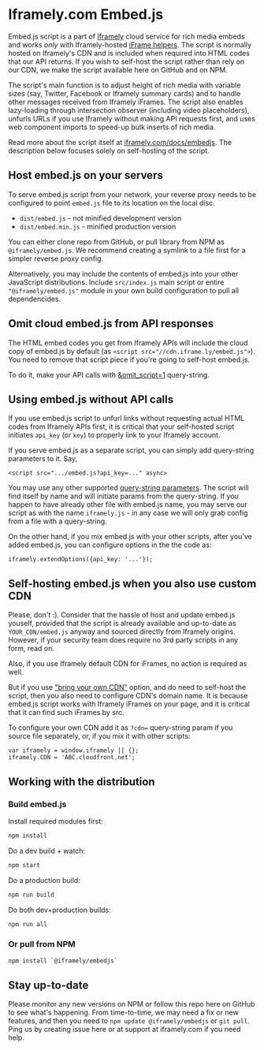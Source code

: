 # Iframely.com Embed.js

Embed.js script is a part of [Iframely](https://iframely.com) cloud service for rich media embeds and works *only* with Iframely-hosted [iFrame helpers](https://iframely.com/docs/iframes). The script is normally hosted on Iframely's CDN and is included when required into HTML codes that our API returns. If you wish to self-host the script rather than rely on our CDN, we make the script available here on GitHub and on NPM. 

The script's main function is to adjust height of rich media with variable sizes (say, Twitter, Facebook or Iframely summary cards) and to handle other messages received from Iframely iFrames. The script also enables lazy-loading through intersection observer (including video placeholders), unfurls URLs if you use Iframely without making API requests first, and uses web component imports to speed-up bulk inserts of rich media.

Read more about the script itself at [iframely.com/docs/embedjs](https://iframely.com/docs/embedjs). The description below focuses solely on self-hosting of the script.


## Host embed.js on your servers

To serve embed.js script from your network, your reverse proxy needs to be configured to point `embed.js` file to its location on the local disc.

* `dist/embed.js` - not minified development version
* `dist/embed.min.js` - minified production version

You can either clone repo from GitHub, or pull library from NPM as `@iframely/embed.js`. We recommend creating a symlink to a file first for a simpler reverse proxy config.

Alternatively, you may include the contents of embed.js into your other JavaScript distributions. Include `src/index.js` main script or entire `"@iframely/embed.js"` module in your own build configuration to pull all dependencides.


## Omit cloud embed.js from API responses

The HTML embed codes you get from Iframely APIs will include the cloud copy of embed.js by default (as `<script src="//cdn.iframe.ly/embed.js">`). You need to remove that script piece if you're going to self-host embed.js. 

To do it, make your API calls with [&omit_script=1](https://iframely.com/docs/omit-script) query-string.


## Using embed.js without API calls

If you use embed.js script to unfurl links without requesting actual HTML codes from Iframely APIs first, it is critical that your self-hosted script initiates  `api_key` (or `key`) to properly link to your Iframely account.

If you serve embed.js as a separate script, you can simply add query-string parameters to it. Say, 

	<script src=".../embed.js?api_key=..." async>

You may use any other supported [query-string parameters](https://iframely.com/docs/parameters). The script will find itself by name and will initiate params from the query-string. If you happen to have already other file with embed.js name, you may serve our script as with the name `iframely.js` - in any case we will only grab config from a file with a query-string.


On the other hand, if you mix embed.js with your other scripts, after you've added embed.js, you can configure options in the the code as:

	iframely.extendOptions({api_key: '...'});



## Self-hosting embed.js when you also use custom CDN

Please, don't :). Consider that the hassle of host and update embed.js youself, provided that the script is already available and up-to-date as `YOUR_CDN/embed.js` anyway and sourced directly from Iframely origins. However, if your security team does require no 3rd party scripts in any form, read on.

Also, if you use Iframely default CDN for iFrames, no action is required as well. 

But if you use ["bring your own CDN"](https://iframely.com/docs/cdn) option, and do need to self-host the script, then you also need to configure CDN's domain name. It is because embed.js script works with Iframely iFrames on your page, and it is critical that it can find such iFrames by src.

To configure your own CDN add it as `?cdn=` query-string param if you source file separately, or, if you mix it with other scripts:

	var iframely = window.iframely || {};
	iframely.CDN = 'ABC.cloudfront.net';


## Working with the distribution

### Build embed.js

Install required modules first:

```bash
npm install
```

Do a dev build + watch:

```bash
npm start
```

Do a production build:

```bash
npm run build
```

Do both dev+production builds:

```bash
npm run all
```

### Or pull from NPM

```bash
npm install `@iframely/embedjs`
```

## Stay up-to-date

Please monitor any new versions on NPM or follow this repo here on GitHub to see what's happening. From time-to-time, we may need a fix or new features, and then you need to `npm update @iframely/embedjs` or `git pull`. Ping us by creating issue here or at support at iframely.com if you need help.